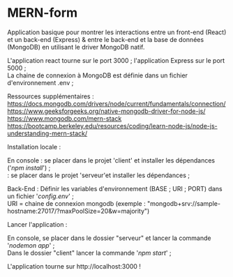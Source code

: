 # MERN-form
Application basique pour montrer les interactions entre un front-end (React) et un back-end (Express) & entre le back-end et la base de données (MongoDB) en utilisant le driver MongoDB natif. <br />

L'application react tourne sur le port 3000 ; l'application Express sur le port 5000 ; <br />
La chaine de connexion à MongoDB est définie dans un fichier d'environnement .env ; <br />


Ressources supplémentaires : <br />
https://docs.mongodb.com/drivers/node/current/fundamentals/connection/ <br />
https://www.geeksforgeeks.org/native-mongodb-driver-for-node-js/ <br />
https://www.mongodb.com/mern-stack <br />
https://bootcamp.berkeley.edu/resources/coding/learn-node-js/node-js-understanding-mern-stack/ <br />








Installation locale : <br />

En console : se placer dans le projet 'client' et installer les dépendances ('_npm install_') ;  <br />
           : se placer dans le projet 'serveur'et installer les dépendances ; <br />
           
Back-End : Définir les variables d'environnement (BASE ; URI ; PORT) dans un fichier '_config.env_' ; <br />
          URI = chaine de connexion mongodb (exemple : "mongodb+srv://sample-hostname:27017/?maxPoolSize=20&w=majority") <br />

Lancer l'application : <br />

  En console, se placer dans le dossier "serveur"  et lancer la commande '_nodemon app_' ; <br />
  Dans le dossier "client" lancer la commande '_npm start_' ; <br />
  
L'application tourne sur http://localhost:3000 ! <br />
